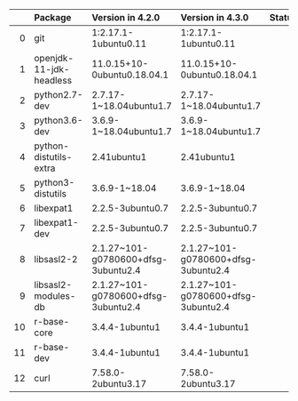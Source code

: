 <!-- markdown-link-check-disable -->

|    | Package                 | Version in 4.2.0                    | Version in 4.3.0                    | Status   |
|---:|:------------------------|:------------------------------------|:------------------------------------|:---------|
|  0 | git                     | 1:2.17.1-1ubuntu0.11                | 1:2.17.1-1ubuntu0.11                |          |
|  1 | openjdk-11-jdk-headless | 11.0.15+10-0ubuntu0.18.04.1         | 11.0.15+10-0ubuntu0.18.04.1         |          |
|  2 | python2.7-dev           | 2.7.17-1~18.04ubuntu1.7             | 2.7.17-1~18.04ubuntu1.7             |          |
|  3 | python3.6-dev           | 3.6.9-1~18.04ubuntu1.7              | 3.6.9-1~18.04ubuntu1.7              |          |
|  4 | python-distutils-extra  | 2.41ubuntu1                         | 2.41ubuntu1                         |          |
|  5 | python3-distutils       | 3.6.9-1~18.04                       | 3.6.9-1~18.04                       |          |
|  6 | libexpat1               | 2.2.5-3ubuntu0.7                    | 2.2.5-3ubuntu0.7                    |          |
|  7 | libexpat1-dev           | 2.2.5-3ubuntu0.7                    | 2.2.5-3ubuntu0.7                    |          |
|  8 | libsasl2-2              | 2.1.27~101-g0780600+dfsg-3ubuntu2.4 | 2.1.27~101-g0780600+dfsg-3ubuntu2.4 |          |
|  9 | libsasl2-modules-db     | 2.1.27~101-g0780600+dfsg-3ubuntu2.4 | 2.1.27~101-g0780600+dfsg-3ubuntu2.4 |          |
| 10 | r-base-core             | 3.4.4-1ubuntu1                      | 3.4.4-1ubuntu1                      |          |
| 11 | r-base-dev              | 3.4.4-1ubuntu1                      | 3.4.4-1ubuntu1                      |          |
| 12 | curl                    | 7.58.0-2ubuntu3.17                  | 7.58.0-2ubuntu3.17                  |          |